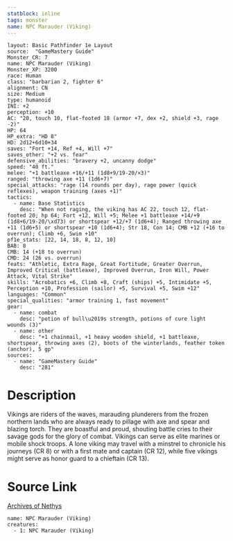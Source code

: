 ```yaml
---
statblock: inline
tags: monster
name: NPC Marauder (Viking)
---
```

```statblock
layout: Basic Pathfinder 1e Layout
source:  "GameMastery Guide"
Monster_CR: 7
name: NPC Marauder (Viking)
Monster_XP: 3200
race: Human
class: "barbarian 2, fighter 6"
alignment: CN
size: Medium
type: humanoid
INI: +2
perception: +10
AC: "20, touch 10, flat-footed 18 (armor +7, dex +2, shield +3, rage -2)"
HP: 64
HP_extra: "HD 8"
HD: 2d12+6d10+34
saves: "Fort +14, Ref +4, Will +7"
saves_other: "+2 vs. fear"
defensive_abilities: "bravery +2, uncanny dodge"
speed: "40 ft."
melee: "+1 battleaxe +16/+11 (1d8+9/19-20/×3)"
ranged: "throwing axe +11 (1d6+7)"
special_attacks: "rage (14 rounds per day), rage power (quick reflexes), weapon training (axes +1)"
tactics:
  - name: Base Statistics
    desc: "When not raging, the viking has AC 22, touch 12, flat-footed 20; hp 64; Fort +12, Will +5; Melee +1 battleaxe +14/+9 (1d8+6/19-20/\xd73) or shortspear +12/+7 (1d6+4); Ranged throwing axe +11 (1d6+5) or shortspear +10 (1d6+4); Str 18, Con 14; CMB +12 (+16 to overrun); Climb +6, Swim +10"
pf1e_stats: [22, 14, 18, 8, 12, 10]
BAB: 8
CMB: 14 (+18 to overrun)
CMD: 24 (26 vs. overrun)
feats: "Athletic, Extra Rage, Great Fortitude, Greater Overrun, Improved Critical (battleaxe), Improved Overrun, Iron Will, Power Attack, Vital Strike"
skills: "Acrobatics +6, Climb +8, Craft (ships) +5, Intimidate +5, Perception +10, Profession (sailor) +5, Survival +5, Swim +12"
languages: "Common"
special_qualities: "armor training 1, fast movement"
gear:
  - name: combat
    desc: "potion of bull\u2019s strength, potions of cure light wounds (3)"
  - name: other
    desc: "+1 chainmail, +1 heavy wooden shield, +1 battleaxe, shortspear, throwing axes (2), boots of the winterlands, feather token (anchor), 5 gp"
sources:
  - name: "GameMastery Guide"
    desc: "281"
```
# Description
Vikings are riders of the waves, marauding plunderers from the frozen northern lands who are always ready to pillage with axe and spear and blazing torch. They are boastful and proud, shouting battle cries to their savage gods for the glory of combat. Vikings can serve as elite marines or mobile shock troops. A lone viking may travel with a minstrel to chronicle his journeys (CR 8) or with a first mate and captain (CR 12), while five vikings might serve as honor guard to a chieftain (CR 13).
# Source Link
[Archives of Nethys](https://aonprd.com/NPCDisplay.aspx?ItemName=Marauder%20(Viking))
```encounter-table
name: NPC Marauder (Viking)
creatures:
  - 1: NPC Marauder (Viking)
```

